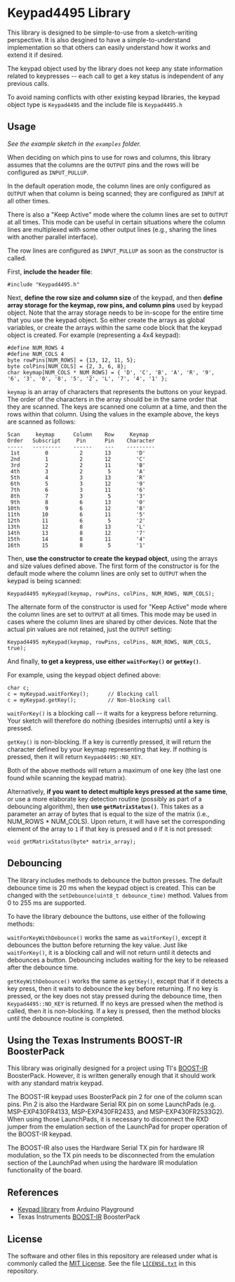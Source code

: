Keypad4495 Library
====================

This library is designed to be simple-to-use from a sketch-writing perspective. It is also desgined to have a simple-to-understand implementation so that others can easily understand how it works and extend it if desired.

The keypad object used by the library does not keep any state information related to keypresses -- each call to get a key status is independent of any previous calls.

To avoid naming conflicts with other existing keypad libraries, the keypad object type is `Keypad4495` and the include file is `Keypad4495.h`

Usage
-----

*See the example sketch in the `examples` folder.*

When deciding on which pins to use for rows and columns, this library assumes that the columns are the `OUTPUT` pins and the rows will be configured as `INPUT_PULLUP`.

In the default operation mode, the column lines are only configured as `OUTPUT` when that column is being scanned; they are configured as `INPUT` at all other times.

There is also a "Keep Active" mode where the column lines are set to `OUTPUT` at all times. This mode can be useful in certain situations where the column lines are multiplexed with some other output lines (e.g., sharing the lines with another parallel interface).

The row lines are configured as `INPUT_PULLUP` as soon as the constructor is called.

First, **include the header file**:

    #include "Keypad4495.h"

Next, **define the row size and column size** of the keypad, and then **define array storage for the keymap, row pins, and column pins** used by keypad object. Note that the array storage needs to be in-scope for the entire time that you use the keypad object. So either create the arrays as global variables, or create the arrays within the same code block that the keypad object is created. For example (representing a 4x4 keypad):

    #define NUM_ROWS 4
    #define NUM_COLS 4
    byte rowPins[NUM_ROWS] = {13, 12, 11, 5};
    byte colPins[NUM_COLS] = {2, 3, 6, 8};
    char keymap[NUM_COLS * NUM_ROWS] = { 'D', 'C', 'B', 'A', 'R', '9', '6', '3', '0', '8', '5', '2', 'L', '7', '4', '1' };

`keymap` is an array of characters that represents the buttons on your keypad. The order of the characters in the array should be in the same order that they are scanned. The keys are scanned one column at a time, and then the rows within that column. Using the values in the example above, the keys are scanned as follows:

    Scan     keymap      Column    Row     Keymap
    Order   Subscript     Pin      Pin    Character
    -----   ---------    ------    ---    ---------
     1st        0          2       13        'D'
     2nd        1          2       12        'C'
     3rd        2          2       11        'B'
     4th        3          2        5        'A'
     5th        4          3       13        'R'
     6th        5          3       12        '9'
     7th        6          3       11        '6'
     8th        7          3        5        '3'
     9th        8          6       13        '0'
    10th        9          6       12        '8'
    11th       10          6       11        '5'
    12th       11          6        5        '2'
    13th       12          8       13        'L'
    14th       13          8       12        '7'
    15th       14          8       11        '4'
    16th       15          8        5        '1'


Then, **use the constructor to create the keypad object**, using the arrays and size values defined above. The first form of the constructor is for the default mode where the column lines are only set to `OUTPUT` when the keypad is being scanned:

    Keypad4495 myKeypad(keymap, rowPins, colPins, NUM_ROWS, NUM_COLS);

The alternate form of the constructor is used for "Keep Active" mode where the column lines are set to `OUTPUT` at all times. This mode may be used in cases where the column lines are shared by other devices. Note that the actual pin values are not retained, just the `OUTPUT` setting:

    Keypad4495 myKeypad(keymap, rowPins, colPins, NUM_ROWS, NUM_COLS, true);

And finally, **to get a keypress, use either `waitForKey()` or `getKey()`**.

For example, using the keypad object defined above:

    char c;
    c = myKeypad.waitForKey();      // Blocking call
    c = myKeypad.getKey();          // Non-blocking call

`waitForKey()` is a blocking call -- it waits for a keypress before returning. Your sketch will therefore do nothing (besides interrupts) until a key is pressed.

`getKey()` is non-blocking. If a key is currently pressed, it will return the character defined by your keymap representing that key. If nothing is pressed, then it will return `Keypad4495::NO_KEY`.

Both of the above methods will return a maximum of one key (the last one found while scanning the keypad matrix).

Alternatively, **if you want to detect multiple keys pressed at the same time**, or use a more elaborate key detection routine (possibly as part of a debouncing algorithm), then **use `getMatrixStatus()`**. This takes as a parameter an array of bytes that is equal to the size of the matrix (i.e., NUM_ROWS * NUM_COLS). Upon return, it will have set the corresponding element of the array to `1` if that key is pressed and `0` if it is not pressed:

    void getMatrixStatus(byte* matrix_array);

Debouncing
----------

The library includes methods to debounce the button presses. The default debounce time is 20 ms when the keypad object is created. This can be changed with the `setDebounce(uint8_t debounce_time)` method. Values from 0 to 255 ms are supported.

To have the library debounce the buttons, use either of the following methods:

`waitForKeyWithDebounce()` works the same as `waitForKey()`, except it debounces the button before returning the key value. Just like `waitForKey()`, it is a blocking call and will not return until it detects and debounces a button. Debouncing includes waiting for the key to be released after the debounce time.

`getKeyWithDebounce()` works the same as `getKey()`, except that if it detects a key press, then it waits to debounce the key before returning. If no key is pressed, or the key does not stay pressed during the debounce time, then `Keypad4495::NO_KEY` is returned. If no keys are pressed when the method is called, then it is non-blocking. If a key is pressed, then the method blocks until the debounce routine is completed.

Using the Texas Instruments BOOST-IR BoosterPack
------------------------------------------------

This library was originally designed for a project using TI's [BOOST-IR][1] BoosterPack. However, it is written generally enough that it should work with any standard matrix keypad.

The BOOST-IR keypad uses BoosterPack pin 2 for one of the column scan pins. Pin 2 is also the Hardware Serial RX pin on some LaunchPads (e.g. MSP-EXP430FR4133, MSP-EXP430FR2433, and MSP-EXP430FR2533G2). When using those LaunchPads, it is necessary to disconnect the RXD jumper from the emulation section of the LaunchPad for proper operation of the BOOST-IR keypad.

The BOOST-IR also uses the Hardware Serial TX pin for hardware IR modulation, so the TX pin needs to be disconnected from the emulation section of the LaunchPad when using the hardware IR modulation functionality of the board.

References
----------
+ [Keypad library][2] from Arduino Playground
+ Texas Instruments [BOOST-IR][1] BoosterPack

License
-------
The software and other files in this repository are released under what is commonly called the [MIT License][100]. See the file [`LICENSE.txt`][101] in this repository.

[1]:http://www.ti.com/tool/BOOST-IR
[2]:http://playground.arduino.cc/Code/Keypad
[100]: https://choosealicense.com/licenses/mit/
[101]: ./LICENSE.txt
